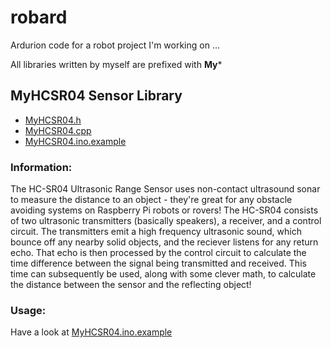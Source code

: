 # robard

Ardurion code for a robot project I'm working on ...

All libraries written by myself are prefixed with **My***

## MyHCSR04 Sensor Library

- [MyHCSR04.h](MyHCSR04.h)
- [MyHCSR04.cpp](MyHCSR04.cpp)
- [MyHCSR04.ino.example](MyHCSR04.ino.example)

### Information:

The HC-SR04 Ultrasonic Range Sensor uses non-contact ultrasound sonar to measure the distance to an object - they're great for any obstacle avoiding systems on Raspberry Pi robots or rovers! The HC-SR04 consists of two ultrasonic transmitters (basically speakers), a receiver, and a control circuit. The transmitters emit a high frequency ultrasonic sound, which bounce off any nearby solid objects, and the reciever listens for any return echo. That echo is then processed by the control circuit to calculate the time difference between the signal being transmitted and received. This time can subsequently be used, along with some clever math, to calculate the distance between the sensor and the reflecting object!


### Usage: 

Have a look at [MyHCSR04.ino.example](MyHCSR04.ino.example)



